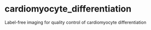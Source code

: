 # cardiomyocyte_differentiation
Label-free imaging for quality control of cardiomyocyte differentiation
